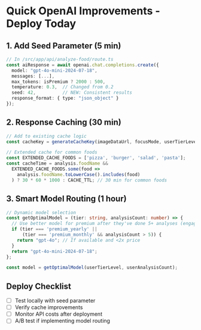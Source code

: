 # Quick OpenAI Improvements - Deploy Today

## 1. Add Seed Parameter (5 min)
```typescript
// In /src/app/api/analyze-food/route.ts
const aiResponse = await openai.chat.completions.create({
  model: "gpt-4o-mini-2024-07-18",
  messages: [...],
  max_tokens: isPremium ? 2000 : 500,
  temperature: 0.3,  // Changed from 0.2
  seed: 42,          // NEW: Consistent results
  response_format: { type: "json_object" }
});
```

## 2. Response Caching (30 min)
```typescript
// Add to existing cache logic
const cacheKey = generateCacheKey(imageDataUrl, focusMode, userTierLevel);

// Extended cache for common foods
const EXTENDED_CACHE_FOODS = ['pizza', 'burger', 'salad', 'pasta'];
const cacheTime = analysis.foodName && 
  EXTENDED_CACHE_FOODS.some(food => 
    analysis.foodName.toLowerCase().includes(food)
  ) ? 30 * 60 * 1000 : CACHE_TTL; // 30 min for common foods
```

## 3. Smart Model Routing (1 hour)
```typescript
// Dynamic model selection
const getOptimalModel = (tier: string, analysisCount: number) => {
  // Use better model for premium after they've done 5+ analyses (engaged users)
  if (tier === 'premium_yearly' || 
      (tier === 'premium_monthly' && analysisCount > 5)) {
    return "gpt-4o"; // If available and <2x price
  }
  return "gpt-4o-mini-2024-07-18";
};

const model = getOptimalModel(userTierLevel, userAnalysisCount);
```

## Deploy Checklist
- [ ] Test locally with seed parameter
- [ ] Verify cache improvements
- [ ] Monitor API costs after deployment
- [ ] A/B test if implementing model routing
